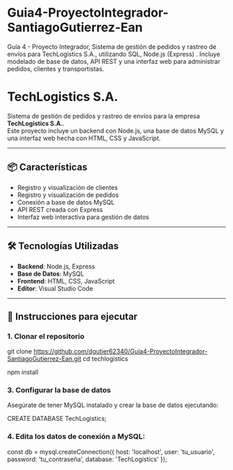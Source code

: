 # Guia4-ProyectoIntegrador-SantiagoGutierrez-Ean
Guía 4 - Proyecto Integrador, Sistema de gestión de pedidos y rastreo de envíos para TechLogistics S.A., utilizando SQL, Node.js (Express)  . Incluye modelado de base de datos, API REST y una interfaz web para administrar pedidos, clientes y transportistas.

# TechLogistics S.A.

Sistema de gestión de pedidos y rastreo de envíos para la empresa **TechLogistics S.A.**.  
Este proyecto incluye un backend con Node.js, una base de datos MySQL y una interfaz web hecha con HTML, CSS y JavaScript.

---

## 📦 Características

- Registro y visualización de clientes
- Registro y visualización de pedidos
- Conexión a base de datos MySQL
- API REST creada con Express
- Interfaz web interactiva para gestión de datos

---

## 🛠️ Tecnologías Utilizadas

- **Backend**: Node.js, Express
- **Base de Datos**: MySQL
- **Frontend**: HTML, CSS, JavaScript
- **Editor**: Visual Studio Code

---

## 🚀 Instrucciones para ejecutar

### 1. Clonar el repositorio
git clone https://github.com/dgutier62340/Guia4-ProyectoIntegrador-SantiagoGutierrez-Ean.git cd techlogistics

npm install

### 3. Configurar la base de datos
Asegúrate de tener MySQL instalado y crear la base de datos ejecutando:

CREATE DATABASE TechLogistics;

### 4. Edita los datos de conexión a MySQL:

const db = mysql.createConnection({
  host: 'localhost',
  user: 'tu_usuario',
  password: 'tu_contraseña',
  database: 'TechLogistics'
});
